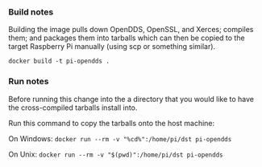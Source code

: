 
### Build notes

Building the image pulls down OpenDDS, OpenSSL, and Xerces; compiles them; and
packages them into tarballs which can then be copied to the target Raspberry Pi
manually (using scp or something similar).

`docker build -t pi-opendds .`

### Run notes

Before running this change into the a directory that you would like to have the
cross-compiled tarballs install into.

Run this command to copy the tarballs onto the host machine:

On Windows:
`docker run --rm -v "%cd%":/home/pi/dst pi-opendds`

On Unix:
`docker run --rm -v "$(pwd)":/home/pi/dst pi-opendds`
